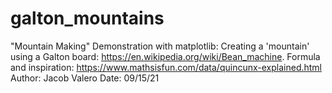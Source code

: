 # galton_mountains

"Mountain Making" Demonstration with matplotlib: Creating a 'mountain' using a
Galton board: https://en.wikipedia.org/wiki/Bean_machine. Formula
and inspiration: https://www.mathsisfun.com/data/quincunx-explained.html
Author: Jacob Valero
Date: 09/15/21